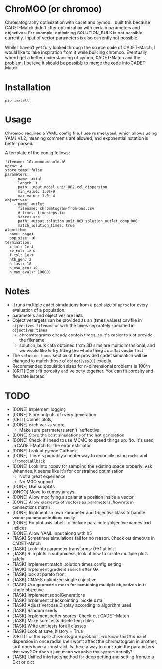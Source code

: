# ChroMOO (or chromoo)

Chromatography optimization with cadet and pymoo. I built this because CADET-Match didn't offer optimization with certain parameters and objectives. For example, optimizing SOLUTION_BULK is not possible currently. Input of vector parameters is also currently not possible.

While I haven't yet fully looked through the source code of CADET-Match, I would like to take inspiration from it while building chromoo. Eventually, when I get a better understanding of pymoo, CADET-Match and the problem, I believe it should be possible to merge the code into CADET-Match.

# Installation

```
pip install .
```

# Usage

Chromoo requires a YAML config file. I use ruamel.yaml, which allows using YAML v1.2, meaning comments are allowed, and exponential notation is better parsed.

A template of the config follows:

```
filename: 10k-mono.mono1d.h5
nproc: 4
store_temp: false
parameters:
    - name: axial
      length: 1
      path: input.model.unit_002.col_dispersion
      min_value: 1.0e-9
      max_value: 1.0e-4
objectives: 
    - name: outlet
      filename: chromatogram-from-xns.csv
      # times: timesteps.txt
      score: sse
      path: output.solution.unit_003.solution_outlet_comp_000
      match_solution_times: true
algorithm: 
  name: nsga3
  pop_size: 10
termination:
  x_tol: 1e-8
  cv_tol: 1e-6
  f_tol: 1e-9
  nth_gen: 2
  n_last: 10
  n_max_gen: 10
  n_max_evals: 100000
```

# Notes
- It runs multiple cadet simulations from a pool size of `nproc` for every evaluation of a population.
- parameters and objectives are **lists**
- Objective targets can be provided as an (times,values) csv file in `objectives.filename` or with the times separately specified in `objectives.times`
    - chromatograms already contain times, so it's easier to just provide the filename
    - solution_bulk data obtained from 3D sims are multidimensional, and we would like to try fitting the whole thing as a flat vector first
- The `solution_times` section of the provided cadet simulation will be changed to match those of `objectives[0]` exactly.
- Recommended population sizes for n-dimensional problems is 100*n
- [CRIT] Don't fit porosity and velocity together. You can fit porosity and flowrate instead

# TODO
- [DONE] Implement logging
- [DONE] Store outputs of every generation
- [CRIT] Corner plots, 
- [DONE] each var vs score, 
    - Make sure parameters aren't ineffective
- [DONE] Store the best simulations of the last generation
- [DONE] Check if I need to use MCMC to speed things up: No. It's used in CADET-Match for the error estimator
- [DONE] Look at pymoo.Callback
- [DONE] There's probably a neater way to reconcile using `cache`  and `ChromooCallback`
- [DONE] Look into hopsy for sampling the existing space properly: Ask Johannes, it seems like it's for constrained optimization
    - Not a great experience
    - No MOO support
- [DONE] Use subplots
- [ONGO] Move to numpy arrays
- [DONE] Allow modifying a scalar at a position inside a vector
- [DONE] Allow elements of vectors as parameters: flowrate in connections matrix.
- [DONE] Implment an own Parameter and Objective class to handle vector parameter indices easily
- [DONE] Fix plot axis labels to include parameter/objective names and indices
- [DONE] Allow YAML input along with h5
- [TASK] Sometimes simulations fail for no reason. Check out timeouts in CADET-Match
- [TASK] Look into parameter transforms: 0->1 at inlet
- [TASK] Run plots in subprocess, look at how to create multiple plots safely 
- [TASK] Implement match_solution_times config setting
- [TASK] Implement gradient search after GA
- [TASK] look at pareto front
- [TASK] CMAES optimizer: single objective
- [TASK] Use geometric mean for combining multiple objectives in to single objective
- [TASK] Implement sobolGenerations
- [TASK] Implement checkpointing: pickle data
- [TASK] Adjust Verbose Display according to algorithm used
- [TASK] Random seeds
- [TASK] Implement better scores: Check out CADET-Match
- [TASK] Make sure tests delete temp files
- [TASK] Write unit tests for all classes
- [TASK] Look at save_history = True
- [CRIT] For the split-chromatogram problem, we know that the axial dispersion in once radial shell won't affect the chromatogram in another, so it does have a constraint. Is there a way to constrain the parameters that way? Or does it just mean we solve the system serially? 
- [TASK] Unified interface/method for deep getting and setting from/to a Dict or dict
